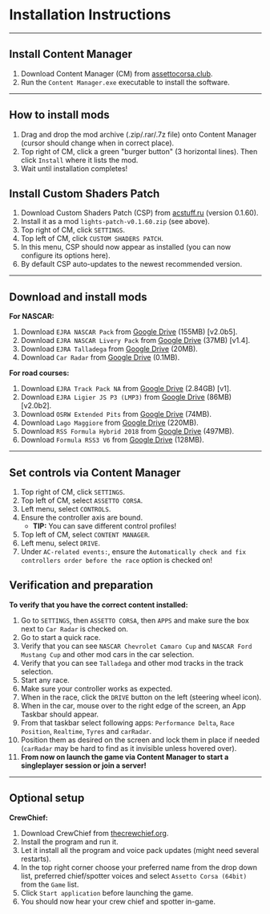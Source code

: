 # Installation Instructions

---

## Install Content Manager
1. Download Content Manager (CM) from [assettocorsa.club](https://acstuff.ru/app/latest.zip).
2. Run the `Content Manager.exe` executable to install the software.

---

## How to install mods
1. Drag and drop the mod archive (.zip/.rar/.7z file) onto Content Manager (cursor should change when in correct place).
2. Top right of CM, click a green "burger button" (3 horizontal lines). Then click `Install` where it lists the mod.
3. Wait until installation completes!


## Install Custom Shaders Patch
1. Download Custom Shaders Patch (CSP) from [acstuff.ru](https://acstuff.ru/patch/?get=0.1.60) (version 0.1.60).
2. Install it as a mod `lights-patch-v0.1.60.zip` (see above).
3. Top right of CM, click `SETTINGS`.
4. Top left of CM, click `CUSTOM SHADERS PATCH`.
5. In this menu, CSP should now appear as installed (you can now configure its options here).
6. By default CSP auto-updates to the newest recommended version.

---

## Download and install mods
__For NASCAR:__
1. Download `EJRA NASCAR Pack` from [Google Drive](https://drive.google.com/file/d/1OD4CxXCauI7pPXH0qj5I2puAB0RzlgJ0/view?usp=sharing) (155MB) [v2.0b5].
2. Download `EJRA NASCAR Livery Pack` from [Google Drive](https://drive.google.com/file/d/1A_zRILJOpIQRBlOrTrJvAHlZWwjhs8x-/view?usp=sharing) (37MB) [v1.4].
3. Download `EJRA Talladega` from [Google Drive](https://drive.google.com/file/d/1xn7VehnWmTNBNoSvgv3MQLXI1B9MRAqx/view?usp=sharing) (20MB).
4. Download `Car Radar` from [Google Drive](https://drive.google.com/file/d/1WIuSABrA-mefJI1GfibTMYnT4QwM6N7O/view?usp=sharing) (0.1MB).

__For road courses:__
1. Download `EJRA Track Pack NA` from [Google Drive](https://drive.google.com/file/d/1n1387DfT3fJF23fq9dG5EqQmCa9liY86/view?usp=sharing) (2.84GB) [v1].
2. Download `EJRA Ligier JS P3 (LMP3)` from [Google Drive](https://drive.google.com/file/d/12Ot2F_LtxoRQocWFzN517GJO3olYiuWf/view?usp=sharing) (86MB) [v2.0b2].
3. Download `OSRW Extended Pits` from [Google Drive](https://drive.google.com/file/d/1m5lsExdaKg1vezcCIeCUqYJncfS9szfY/view?usp=sharing) (74MB).
4. Download `Lago Maggiore` from [Google Drive](https://drive.google.com/file/d/196h5P_E2qnIzJI-Un1nxat6NQLGopa9F/view?usp=sharing) (220MB).
5. Download `RSS Formula Hybrid 2018` from [Google Drive](https://drive.google.com/file/d/1qpZSus0qKqsGieKIT9sZF9zl7DkIg0L7/view?usp=sharing) (497MB).
6. Download `Formula RSS3 V6` from [Google Drive](https://drive.google.com/file/d/11FLQ9ZMcFR1qyoIDXRCeZBfghkk1q-eD/view?usp=sharing) (128MB).

---

## Set controls via Content Manager
1. Top right of CM, click `SETTINGS`.
2. Top left of CM, select `ASSETTO CORSA`.
2. Left menu, select `CONTROLS`.
3. Ensure the controller axis are bound.
    - **TIP:** You can save different control profiles!
4. Top left of CM, select `CONTENT MANAGER`.
5. Left menu, select `DRIVE`.
6. Under `AC-related events:`, ensure the `Automatically check and fix controllers order before the race` option is checked on!

## Verification and preparation
__To verify that you have the correct content installed:__
1. Go to `SETTINGS`, then `ASSETTO CORSA`, then `APPS` and make sure the box next to `Car Radar` is checked on.
2. Go to start a quick race.
3. Verify that you can see `NASCAR Chevrolet Camaro Cup` and `NASCAR Ford Mustang Cup` and other mod cars in the car selection.
4. Verify that you can see `Talladega` and other mod tracks in the track selection.
5. Start any race.
6. Make sure your controller works as expected.
7. When in the race, click the `DRIVE` button on the left (steering wheel icon).
8. When in the car, mouse over to the right edge of the screen, an App Taskbar should appear.
9. From that taskbar select following apps: `Performance Delta`, `Race Position`, `Realtime`, `Tyres` and `carRadar`.
10. Position them as desired on the screen and lock them in place if needed (`carRadar` may be hard to find as it invisible unless hovered over).
11. **From now on launch the game via Content Manager to start a singleplayer session or join a server!**

---

## Optional setup
__CrewChief:__
1. Download CrewChief from [thecrewchief.org](http://thecrewchief.org/forum.php).
2. Install the program and run it.
3. Let it install all the program and voice pack updates (might need several restarts).
4. In the top right corner choose your preferred name from the drop down list, preferred chief/spotter voices and select `Assetto Corsa (64bit)` from the `Game` list.
5. Click `Start application` before launching the game.
6. You should now hear your crew chief and spotter in-game.
